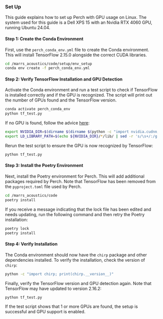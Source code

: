
### Set Up

This guide explains how to set up Perch with GPU usage on Linux. The system used for this guide is a Dell XPS 15 with an Nvidia RTX 4060 GPU, running Ubuntu 24.04.

#### Step 1: Create the Conda Environment

First, use the `perch_conda_env.yml` file to create the Conda environment. This will install TensorFlow 2.15.0 alongside the correct CUDA libraries.

```bash
cd /marrs_acoustics/code/setup/env_setup
conda env create -f perch_conda_env.yml
```

#### Step 2: Verify TensorFlow Installation and GPU Detection

Activate the Conda environment and run a test script to check if TensorFlow is installed correctly and if the GPU is recognized. The script will print out the number of GPUs found and the TensorFlow version.

```bash
conda activate perch_conda_env
python tf_test.py
```

If no GPU is found, follow the advice [here](https://github.com/tensorflow/tensorflow/issues/63362#issuecomment-2016019354):

```bash
export NVIDIA_DIR=$(dirname $(dirname $(python -c "import nvidia.cudnn;print(nvidia.cudnn.__file__)")))
export LD_LIBRARY_PATH=$(echo ${NVIDIA_DIR}/*/lib/ | sed -r 's/\s+/:/g')${LD_LIBRARY_PATH:+:${LD_LIBRARY_PATH}}
```

Rerun the test script to ensure the GPU is now recognized by TensorFlow:

```bash
python tf_test.py
```

#### Step 3: Install the Poetry Environment

Next, install the Poetry environment for Perch. This will add additional packages required by Perch. Note that TensorFlow has been removed from the `pyproject.toml` file used by Perch.

```bash
cd /marrs_acoustics/code
poetry install
```

If you receive a message indicating that the lock file has been edited and needs updating, run the following command and then retry the Poetry installation:

```bash
poetry lock
poetry install
```

#### Step 4: Verify Installation

The Conda environment should now have the `chirp` package and other dependencies installed. To verify the installation, check the version of `chirp`:

```bash
python -c "import chirp; print(chirp.__version__)"
```

Finally, verify the TensorFlow version and GPU detection again. Note that TensorFlow may have updated to version 2.16.2:

```bash
python tf_test.py
```

If the test script shows that 1 or more GPUs are found, the setup is successful and GPU support is enabled.